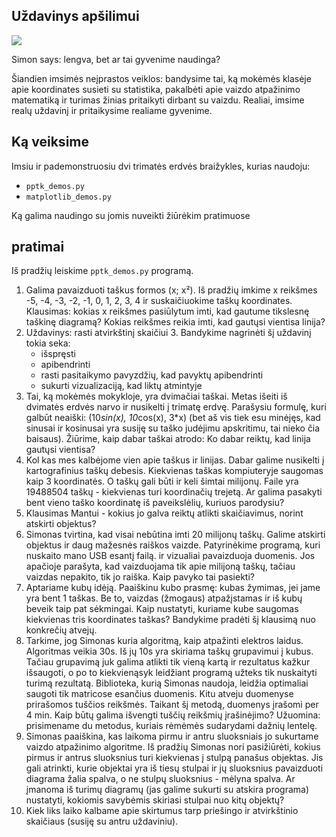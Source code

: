 ## Uždavinys apšilimui
![](Apšilimas.png)

Simon says: lengva, bet ar tai gyvenime naudinga?

Šiandien imsimės neįprastos veiklos: bandysime tai, ką mokėmės klasėje apie koordinates susieti 
su statistika, pakalbėti apie vaizdo atpažinimo matematiką ir turimas žinias pritaikyti dirbant su vaizdu. 
Realiai, imsime realų uždavinį ir pritaikysime realiame gyvenime.

## Ką veiksime
Imsiu ir pademonstruosiu dvi trimatės erdvės braižykles, kurias naudoju:
* ```pptk_demos.py```
* ```matplotlib_demos.py```

Ką galima naudingo su jomis nuveikti žiūrėkim pratimuose

## pratimai
Iš pradžių leiskime ```pptk_demos.py``` programą.
1. Galima pavaizduoti taškus formos (x; x²). Iš pradžių imkime x reikšmes -5, -4, -3, -2, -1, 0, 1, 2, 3, 4 
ir suskaičiuokime taškų koordinates. 
Klausimas: kokias x reikšmes pasiūlytum imti, kad gautume tikslesnę taškinę diagramą?
Kokias reikšmes reikia imti, kad gautųsi vientisa linija?
2. Uždavinys: rasti atvirkštinį skaičiui 3. Bandykime nagrinėti šį uždavinį tokia seka:
    * išspręsti
    * apibendrinti
    * rasti pasitaikymo pavyzdžių, kad pavyktų apibendrinti
    * sukurti vizualizaciją, kad liktų atmintyje 
3. Tai, ką mokėmės mokykloje, yra dvimačiai taškai. 
Metas išeiti iš dvimatės erdvės narvo ir nusikelti į trimatę erdvę. Parašysiu formulę, kuri 
galbūt neaiški: (10*sin(x), 10*cos(x), 3*x) (bet aš vis tiek esu minėjęs, kad sinusai ir kosinusai 
yra susiję su taško judėjimu apskritimu, tai nieko čia baisaus). Žiūrime, kaip dabar taškai atrodo:
Ko dabar reiktų, kad linija gautųsi vientisa?
4. Kol kas mes kalbėjome vien apie taškus ir linijas. Dabar galime nusikelti į 
kartografinius taškų debesis. Kiekvienas taškas kompiuteryje saugomas kaip 3 koordinatės. 
O taškų gali būti ir keli šimtai milijonų. Faile yra 19488504 taškų - kiekvienas turi koordinačių trejetą.
Ar galima pasakyti bent vieno taško koordinatę iš paveikslėlių, kuriuos parodysiu?
5. Klausimas Mantui - kokius jo galva reiktų atlikti skaičiavimus, norint atskirti objektus?
6. Simonas tvirtina, kad visai nebūtina imti 20 milijonų taškų. Galime atskirti objektus 
ir daug mažesnės raiškos vaizde. Patyrinėkime programą, kuri nuskaito mano USB esantį failą.
ir vizualiai pavaizduoja duomenis. Jos apačioje parašyta, kad vaizduojama tik apie milijoną taškų, 
tačiau vaizdas nepakito, tik jo raiška. Kaip pavyko tai pasiekti?
7. Aptariame kubų idėją. Paaiškinu kubo prasmę: kubas žymimas, jei jame yra bent 1 taškas. Be to,
vaizdas (žmogaus) atpažįstamas ir iš kubų beveik taip pat sėkmingai. 
Kaip nustatyti, kuriame kube saugomas kiekvienas tris koordinates taškas? Bandykime pradėti šį klausimą 
nuo konkrečių atvejų.
8. Tarkime, jog Simonas kuria algoritmą, 
kaip atpažinti elektros laidus. Algoritmas veikia 30s. Iš jų 10s yra skiriama taškų grupavimui į kubus.
Tačiau grupavimą juk galima atlikti tik vieną kartą ir rezultatus kažkur išsaugoti, o po to kiekvienąsyk leidžiant 
programą užteks tik nuskaityti turimą rezultatą. 
Biblioteka, kurią Simonas naudoja, leidžia optimaliai saugoti tik matricose esančius duomenis. 
Kitu atveju duomenyse prirašomos tuščios reikšmės. Taikant šį metodą, duomenys įrašomi per 4 min.
Kaip būtų galima išvengti tuščių reikšmių įrašinėjimo? 
Užuomina: prisimename du metodus, kuriais rėmėmės sudarydami dažnių lentelę.
9. Simonas paaiškina, kas laikoma pirmu ir antru sluoksniais jo sukurtame vaizdo atpažinimo algoritme. 
Iš pradžių Simonas nori pasižiūrėti, kokius pirmus ir antrus sluoksnius turi kiekvienas į stulpą panašus objektas.
Jis gali atrinkti, kurie objektai yra iš tiesų stulpai ir jų sluoksnius pavaizduoti diagrama žalia spalva, 
o ne stulpų sluoksnius - mėlyna spalva. Ar įmanoma iš turimų diagramų (jas galime sukurti su atskira programa) 
nustatyti, kokiomis savybėmis skiriasi stulpai nuo kitų objektų?
10. Kiek liks laiko kalbame apie skirtumus tarp priešingo ir atvirkštinio skaičiaus (susiję su antru uždaviniu).




